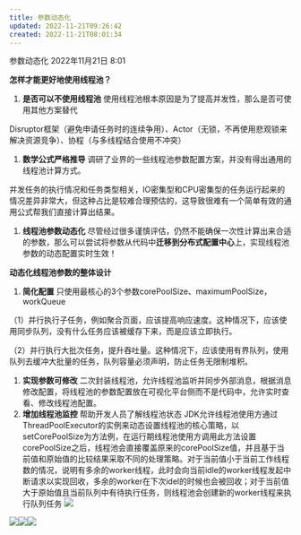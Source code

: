 ```yaml
---
title: 参数动态化
updated: 2022-11-21T09:26:42
created: 2022-11-21T08:01:34
---
```


参数动态化
2022年11月21日
8:01

**怎样才能更好地使用线程池？**
1.  **是否可以不使用线程池**
使用线程池根本原因是为了提高并发性，那么是否可使用其他方案替代

Disruptor框架（避免申请任务时的连续争用）、Actor（无锁，不再使用悲观锁来解决资源竞争）、协程（与多线程结合使用不冲突）
1.  **数学公式严格推导**
调研了业界的一些线程池参数配置方案，并没有得出通用的线程池计算方式。

并发任务的执行情况和任务类型相关，IO密集型和CPU密集型的任务运行起来的情况差异非常大，但这种占比是较难合理预估的，这导致很难有一个简单有效的通用公式帮我们直接计算出结果。
1.  **线程池参数动态化**
尽管经过很多谨慎评估，仍然不能确保一次性计算出来合适的参数，那么可以尝试将参数从代码中**迁移到分布式配置中心**上，实现线程池参数的动态配置实时生效！

**动态化线程池参数的整体设计**
1.  **简化配置**
只使用最核心的3个参数corePoolSize、maximumPoolSize，workQueue

（1）并行执行子任务，例如聚合页面，应该提高响应速度。这种情况下，应该使用同步队列，没有什么任务应该被缓存下来，而是应该立即执行。

（2）并行执行大批次任务，提升吞吐量。这种情况下，应该使用有界队列，使用队列去缓冲大批量的任务，队列容量必须声明，防止任务无限制堆积。
1.  **实现参数可修改**
二次封装线程池，允许线程池监听并同步外部消息，根据消息修改配置，将线程池的参数配置放在可视化平台侧而不是代码中，允许实时查看、修改线程池配置。
1.  **增加线程池监控**
帮助开发人员了解线程池状态
JDK允许线程池使用方通过ThreadPoolExecutor的实例来动态设置线程池的核心策略，以setCorePoolSize为方法例，在运行期线程池使用方调用此方法设置corePoolSize之后，线程池会直接覆盖原来的corePoolSize值，并且基于当前值和原始值的比较结果采取不同的处理策略。对于当前值小于当前工作线程数的情况，说明有多余的worker线程，此时会向当前idle的worker线程发起中断请求以实现回收，多余的worker在下次idel的时候也会被回收；对于当前值大于原始值且当前队列中有待执行任务，则线程池会创建新的worker线程来执行队列任务
![](C:\Users\82609\AppData\Local\Temp\Java\pandoc/media/image1.png)

![](C:\Users\82609\AppData\Local\Temp\Java\pandoc/media/image2.png)![](C:\Users\82609\AppData\Local\Temp\Java\pandoc/media/image3.png)![](C:\Users\82609\AppData\Local\Temp\Java\pandoc/media/image4.png)
